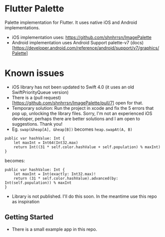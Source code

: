 # Flutter Palette

Palette implementation for Flutter. It uses native iOS and Android implementations.

- iOS implementation uses: https://github.com/shnhrrsn/ImagePalette
- Android implementation uses Android Support palette-v7 (docs)[https://developer.android.com/reference/android/support/v7/graphics/Palette]

# Known issues

- iOS library has not been updated to Swift 4.0 (it uses an old SwiftPriorityQueue version)
 - There is a (pull request)[https://github.com/shnhrrsn/ImagePalette/pull/7] open for that.
 - Temporary solution: Run the project in xcode and fix the 5 errors that pop up, unlocking the library files. Sorry, I'm not an experienced iOS developer, perhaps there are better solutions and I am open to suggestions. Thank you!
 - Eg. `swap(&heap[A], &heap[B])` becomes `heap.swapAt(A, B)`

```
public var hashValue: Int {
    let maxInt = Int64(Int32.max)
    return Int((31 * self.color.hashValue + self.population) % maxInt)
}
```
becomes:
```
public var hashValue: Int {
    let maxInt = Int(exactly: Int32.max)!
    return (31 * self.color.hashValue).advanced(by: Int(self.population)) % maxInt
}
```

- Library is not published. I'll do this soon. In the meantime use this repo as inspiration

## Getting Started

- There is a small example app in this repo.